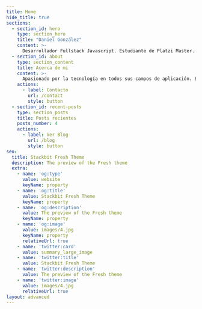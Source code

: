 ```yaml
---
title: Home
hide_title: true
sections:
  - section_id: hero
    type: section_hero
    title: "Daniel González"
    content: >-
      Desarrollador Fullstack Javascript. Estudiante de Platzi Master. Entusiasta de la ciencia de datos, el mercadeo y la productividad.
  - section_id: about
    type: section_content
    title: Acerca de mi
    content: >-
      Apasionado por la tecnología en todos sus campos de aplicación. En los últimos años me he dedicado a estudiar las ciencias de la computación y el desarrollo de software con lenguajes como Python, PHP y Javascript. Actualmente me encuentro desarrollando integraciones para automatizar procesos en mercadeo y en productividad.
    actions:
      - label: Contacto
        url: /contact
        style: button
  - section_id: recent-posts
    type: section_posts
    title: Posts recientes
    posts_number: 4
    actions:
      - label: Ver Blog
        url: /blog
        style: button
seo:
  title: Stackbit Fresh Theme
  description: The preview of the Fresh theme
  extra:
    - name: 'og:type'
      value: website
      keyName: property
    - name: 'og:title'
      value: Stackbit Fresh Theme
      keyName: property
    - name: 'og:description'
      value: The preview of the Fresh theme
      keyName: property
    - name: 'og:image'
      value: images/4.jpg
      keyName: property
      relativeUrl: true
    - name: 'twitter:card'
      value: summary_large_image
    - name: 'twitter:title'
      value: Stackbit Fresh Theme
    - name: 'twitter:description'
      value: The preview of the Fresh theme
    - name: 'twitter:image'
      value: images/4.jpg
      relativeUrl: true
layout: advanced
---
```

